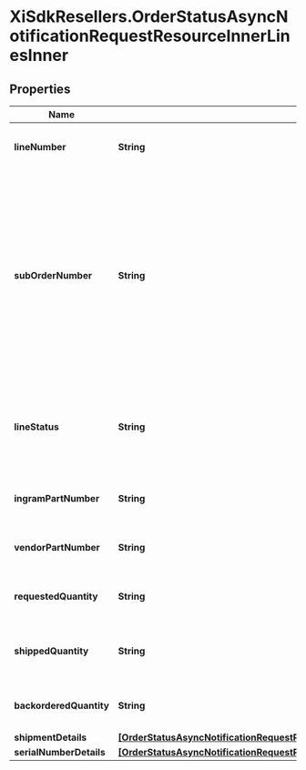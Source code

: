 # XiSdkResellers.OrderStatusAsyncNotificationRequestResourceInnerLinesInner

## Properties

Name | Type | Description | Notes
------------ | ------------- | ------------- | -------------
**lineNumber** | **String** | The Ingram Micro line number for the product | [optional] 
**subOrderNumber** | **String** | The sub order number. The two-digit prefix is the warehouse code of the warehouse nearest the reseller. The middle number is the order number. The two-digit suffix is the sub order number. | [optional] 
**lineStatus** | **String** | The status for the line item in the order. One of: Backordered, Open, Shipped | [optional] 
**ingramPartNumber** | **String** | The Ingram Micro part number for the line item. | [optional] 
**vendorPartNumber** | **String** | The vendor part number for the line item. | [optional] 
**requestedQuantity** | **String** | The quantity of the line item requested. | [optional] 
**shippedQuantity** | **String** | The quantity of the line item that has been shipped. | [optional] 
**backorderedQuantity** | **String** | The quantity of the line item that is backordered. | [optional] 
**shipmentDetails** | [**[OrderStatusAsyncNotificationRequestResourceInnerLinesInnerShipmentDetailsInner]**](OrderStatusAsyncNotificationRequestResourceInnerLinesInnerShipmentDetailsInner.md) |  | [optional] 
**serialNumberDetails** | [**[OrderStatusAsyncNotificationRequestResourceInnerLinesInnerSerialNumberDetailsInner]**](OrderStatusAsyncNotificationRequestResourceInnerLinesInnerSerialNumberDetailsInner.md) |  | [optional] 


